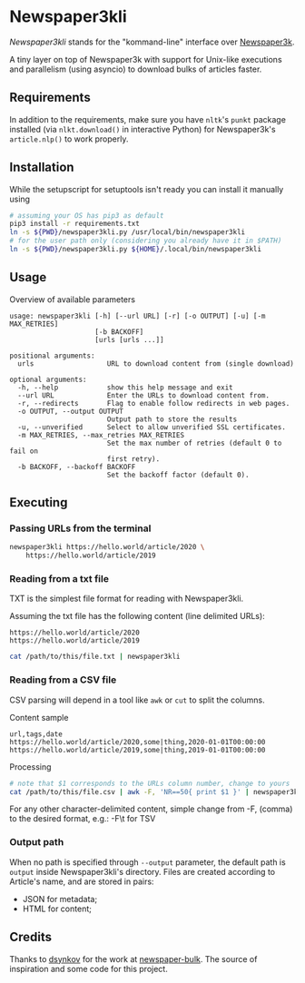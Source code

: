 # Newspaper3kli

_Newspaper3kli_ stands for the "kommand-line" interface over
[Newspaper3k](https://newspaper.readthedocs.io/en/latest/).

A tiny layer on top of Newspaper3k with support for Unix-like
executions and parallelism (using asyncio) to download bulks of
articles faster.

## Requirements

In addition to the requirements, make sure you have `nltk`'s
`punkt` package installed (via `nlkt.download()` in
interactive Python) for Newspaper3k's `article.nlp()` to work
properly.

## Installation

While the setupscript for setuptools isn't ready you can install it
manually using

```bash
# assuming your OS has pip3 as default
pip3 install -r requirements.txt
ln -s ${PWD}/newspaper3kli.py /usr/local/bin/newspaper3kli
# for the user path only (considering you already have it in $PATH)
ln -s ${PWD}/newspaper3kli.py ${HOME}/.local/bin/newspaper3kli
```

## Usage

Overview of available parameters

```
usage: newspaper3kli [-h] [--url URL] [-r] [-o OUTPUT] [-u] [-m MAX_RETRIES]
                     [-b BACKOFF]
                     [urls [urls ...]]

positional arguments:
  urls                  URL to download content from (single download)

optional arguments:
  -h, --help            show this help message and exit
  --url URL             Enter the URLs to download content from.
  -r, --redirects       Flag to enable follow redirects in web pages.
  -o OUTPUT, --output OUTPUT
                        Output path to store the results
  -u, --unverified      Select to allow unverified SSL certificates.
  -m MAX_RETRIES, --max_retries MAX_RETRIES
                        Set the max number of retries (default 0 to fail on
                        first retry).
  -b BACKOFF, --backoff BACKOFF
                        Set the backoff factor (default 0).
```

## Executing

### Passing URLs from the terminal

```bash
newspaper3kli https://hello.world/article/2020 \
    https://hello.world/article/2019
```

### Reading from a txt file

TXT is the simplest file format for reading with Newspaper3kli.

Assuming the txt file has the following content (line delimited URLs):

```
https://hello.world/article/2020
https://hello.world/article/2019
```

```bash
cat /path/to/this/file.txt | newspaper3kli
```

### Reading from a CSV file

CSV parsing will depend in a tool like `awk` or `cut` to split the columns.

Content sample

```csv
url,tags,date
https://hello.world/article/2020,some|thing,2020-01-01T00:00:00
https://hello.world/article/2019,some|thing,2019-01-01T00:00:00
```

Processing

```bash
# note that $1 corresponds to the URLs column number, change to yours
cat /path/to/this/file.csv | awk -F, 'NR==50{ print $1 }' | newspaper3kli
```

For any other character-delimited content, simple change from -F, (comma)
to the desired format, e.g.: -F\t for TSV

### Output path

When no path is specified through `--output` parameter, the default path is
`output` inside Newspaper3kli's directory. Files are created according to
Article's name, and are stored in pairs:

- JSON for metadata;
- HTML for content;

## Credits

Thanks to [dsynkov](https://github.com/dsynkov/) for the work at
[newspaper-bulk](https://github.com/dsynkov/newspaper-bulk). The source of
inspiration and some code for this project.
